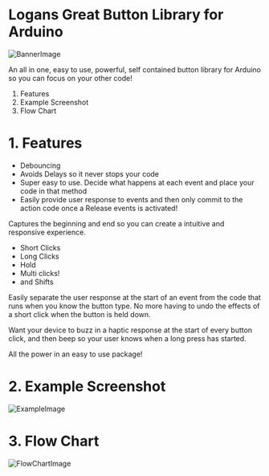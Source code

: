 # Logans Great Button Library for Arduino

![BannerImage](extra/banner.jpg)
      
An all in one, easy to use, powerful, self contained button library for Arduino so you can focus on your other code! 

1. Features
2. Example Screenshot
3. Flow Chart

# 1. Features
 - Debouncing
 - Avoids Delays so it never stops your code
 - Super easy to use. Decide what happens at each event and place your code in that method
 - Easily provide user response to events and then only commit to the action code once a Release events is activated! 
 
 Captures the beginning and end so you can create a intuitive and responsive experience.
  - Short Clicks
  - Long Clicks
  - Hold 
  - Multi clicks!
  - and Shifts 


Easily separate the user response at the start of an event from the code that runs when you know the button type.
No more having to undo the effects of a short click when the button is held down.

Want your device to buzz in a haptic response at the start of every button click, and then beep so your user knows when a long press has started. 

All the power in an easy to use package!

# 2. Example Screenshot
![ExampleImage](extra/Example.JPG)

# 3. Flow Chart
![FlowChartImage](extra/EventFlowchart.jpg)  
